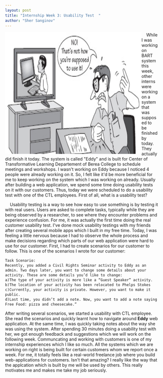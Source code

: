 ```yaml
---
layout: post
title: "Internship Week 3: Usability Test  "
author: "Sher Sanginov"
---
```



<img class="img-responsive" src="/assets/img/intern8.jpg" alt="Drawing" style="width: 450px; height: 400px; display: block; float:left; ">

&nbsp;&nbsp;&nbsp;&nbsp;While I was working on BART system this week, other interns were working on a system that was supposed to be finished by today. They actually did finish it today. The system is called "Eddy" and is built for Center of Transformative Learning Departement of Berea College to schedule meetings and workshops. I wasn't working on Eddy because I noticed 4 people were already working on it. So, I felt like it'd be more beneficial for me to keep working on the system which I was working on already. Usually after building a web application, we spend some time doing usability tests on it with our customers. Thus, today we were scheduled to do a usability test with one of the CTL employees. First of all, what is a usability test? 


&nbsp;&nbsp;&nbsp;&nbsp;Usability testing is a way to see how easy to use something is by testing it with real users. Users are asked to complete tasks, typically while they are being observed by a researcher, to see where they encounter problems and experience confusion. For me, it was actually the first time doing the real customer usability test. I've done mock usability testings with my friends after creating several mobile apps which I built in my free time. Today, I was feeling a little nervous because I had to observe the whole process and make decisions regarding which parts of our web application were hard to use for our customer. First, I had to create scenarios for our customer to follow. This is one of the scenarios I wrote for our customer:
```
Task Scenario: 
Recently, you added a Civil Rights Seminar activity to Eddy as an admin. Two days later, you want to change some details about your activity. These are some details you’d like to change:
a)The type of your activity is more like a “Guest Speaker” activity.
b)The location of your activity has been relocated to Phelps Stokes
c)Currently, your activity is private. However, you want to make it public.
d)Last time, you didn’t add a note. Now, you want to add a note saying Free Food: pizza and cheesecake.”
```
After writing several scenarios, we started a usability with CTL employee. She read the scenarios and quickly learnt how to navigate around **Eddy** web application. At the same time, I was quickly taking notes about the way she was using the system. After spending 30 minutes doing a usability test with her, we got enough feedback and suggestions which we will work on the following week. Communcating and working with customers is one of my internship experiences which I like so much. All the systems which we are working on right is being built for certain customers whom we report once a week. For me, it totally feels like a real-world freelance job where you build web-applications for customers. Isn't that amazing? I really like the way that the applcation which is built by me will be used by others. This really motivates me and makes me take my job seriously. 
